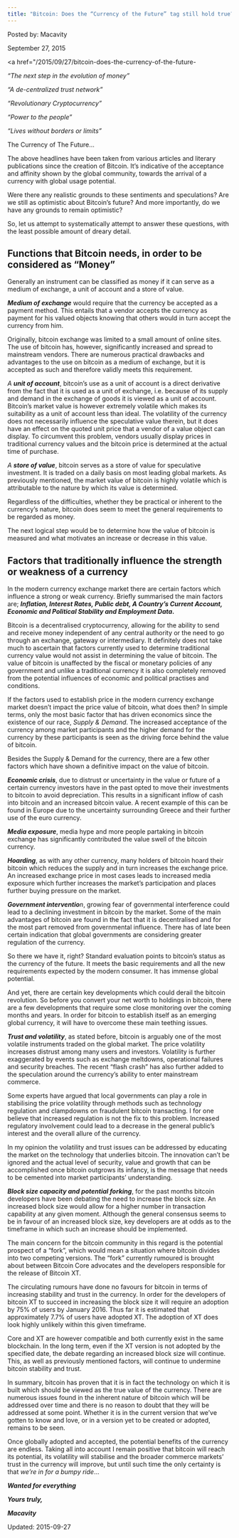 ```yaml
---
title: "Bitcoin: Does the “Currency of the Future” tag still hold true?"
---
```


Posted by: Macavity 

<span>September 27, 2015</span>

<span><a href="/2015/09/27/bitcoin-does-the-currency-of-the-future-


<p><em>“The next step in the evolution of money”</em></p>
<p><em>“A de-centralized trust network”</em></p>
<p><em>“Revolutionary Cryptocurrency”</em></p>
<p><em>“Power to the people”</em></p>
<p><em>“Lives without borders or limits”</em></p>
<p>The Currency of The Future&#8230;</p>
<p>The above headlines have been taken from various articles and literary publications since the creation of Bitcoin. It’s indicative of the acceptance and affinity shown by the global community, towards the arrival of a currency with global usage potential.</p>
<p>Were there any realistic grounds to these sentiments and speculations? Are we still as optimistic about Bitcoin’s future? And more importantly, do we have any grounds to remain optimistic?</p>
<p>So, let us attempt to systematically attempt to answer these questions, with the least possible amount of dreary detail.</p>
<h2>Functions that Bitcoin needs, in order to be considered as “Money”</h2>
<p>Generally an instrument can be classified as money if it can serve as a medium of exchange, a unit of account and a store of value.</p>
<p><strong><em>Medium of exchange</em></strong> would require that the currency be accepted as a payment method. This entails that a vendor accepts the currency as payment for his valued objects knowing that others would in turn accept the currency from him.</p>
<p>Originally, bitcoin exchange was limited to a small amount of online sites. The use of bitcoin has, however, significantly increased and spread to mainstream vendors. There are numerous practical drawbacks and advantages to the use on bitcoin as a medium of exchange, but it is accepted as such and therefore validly meets this requirement.</p>
<p><em>A <strong>unit of account</strong></em>, bitcoin’s use as a unit of account is a direct derivative from the fact that it is used as a unit of exchange, i.e. because of its supply and demand in the exchange of goods it is viewed as a unit of account. Bitcoin’s market value is however extremely volatile which makes its suitability as a unit of account less than ideal. The volatility of the currency does not necessarily influence the speculative value therein, but it does have an effect on the quoted unit price that a vendor of a value object can display. To circumvent this problem, vendors usually display prices in traditional currency values and the bitcoin price is determined at the actual time of purchase.</p>
<p><em>A <strong>store of value</strong></em>, bitcoin serves as a store of value for speculative investment. It is traded on a daily basis on most leading global markets. As previously mentioned, the market value of bitcoin is highly volatile which is attributable to the nature by which its value is determined.</p>
<p>Regardless of the difficulties, whether they be practical or inherent to the currency’s nature, bitcoin does seem to meet the general requirements to be regarded as money.</p>
<p>The next logical step would be to determine how the value of bitcoin is measured and what motivates an increase or decrease in this value.</p>
<h2>Factors that traditionally influence the strength or weakness of a currency</h2>
<p>In the modern currency exchange market there are certain factors which influence a strong or weak currency. Briefly summarised the main factors are; <strong><em>Inflation, Interest Rates, Public debt, A Country’s Current Account, Economic and Political Stability and Employment Data</em>.</strong></p>
<p>Bitcoin is a decentralised cryptocurrency, allowing for the ability to send and receive money independent of any central authority or the need to go through an exchange, gateway or intermediary. It definitely does not take much to ascertain that factors currently used to determine traditional currency value would not assist in determining the value of bitcoin. The value of bitcoin is unaffected by the fiscal or monetary policies of any government and unlike a traditional currency it is also completely removed from the potential influences of economic and political practises and conditions.</p>
<p>If the factors used to establish price in the modern currency exchange market doesn’t impact the price value of bitcoin, what does then? In simple terms, only the most basic factor that has driven economics since the existence of our race, <em>Supply &amp; Demand</em>. The increased acceptance of the currency among market participants and the higher demand for the currency by these participants is seen as the driving force behind the value of bitcoin.</p>
<p>Besides the Supply &amp; Demand for the currency, there are a few other factors which have shown a definitive impact on the value of bitcoin.</p>
<p><strong><em>Economic crisis</em></strong>, due to distrust or uncertainty in the value or future of a certain currency investors have in the past opted to move their investments to bitcoin to avoid depreciation. This results in a significant inflow of cash into bitcoin and an increased bitcoin value. A recent example of this can be found in Europe due to the uncertainty surrounding Greece and their further use of the euro currency.</p>
<p><strong><em>Media exposure</em></strong>, media hype and more people partaking in bitcoin exchange has significantly contributed the value swell of the bitcoin currency.</p>
<p><strong><em>Hoarding</em></strong>, as with any other currency, many holders of bitcoin hoard their bitcoin which reduces the supply and in turn increases the exchange price. An increased exchange price in most cases leads to increased media exposure which further increases the market’s participation and places further buying pressure on the market.</p>
<p><em><strong>Government interventio</strong>n</em>, growing fear of governmental interference could lead to a declining investment in bitcoin by the market. Some of the main advantages of bitcoin are found in the fact that it is decentralised and for the most part removed from governmental influence. There has of late been certain indication that global governments are considering greater regulation of the currency.</p>
<p>So there we have it, right? Standard evaluation points to bitcoin’s status as the currency of the future. It meets the basic requirements and all the new requirements expected by the modern consumer. It has immense global potential.</p>
<p>And yet, there are certain key developments which could derail the bitcoin revolution. So before you convert your net worth to holdings in bitcoin, there are a few developments that require some close monitoring over the coming months and years. In order for bitcoin to establish itself as an emerging global currency, it will have to overcome these main teething issues.</p>
<p><strong><em>Trust and volatility</em></strong>, as stated before, bitcoin is arguably one of the most volatile instruments traded on the global market. The price volatility increases distrust among many users and investors. Volatility is further exaggerated by events such as exchange meltdowns, operational failures and security breaches. The recent “flash crash” has also further added to the speculation around the currency’s ability to enter mainstream commerce.</p>
<p>Some experts have argued that local governments can play a role in stabilising the price volatility through methods such as technology regulation and clampdowns on fraudulent bitcoin transacting. I for one believe that increased regulation is not the fix to this problem. Increased regulatory involvement could lead to a decrease in the general public’s interest and the overall allure of the currency.</p>
<p>In my opinion the volatility and trust issues can be addressed by educating the market on the technology that underlies bitcoin. The innovation can’t be ignored and the actual level of security, value and growth that can be accomplished once bitcoin outgrows its infancy, is the message that needs to be cemented into market participants’ understanding.</p>
<p><strong><em>Block size capacity and potential forking</em></strong>, for the past months bitcoin developers have been debating the need to increase the block size. An increased block size would allow for a higher number in transaction capability at any given moment. Although the general consensus seems to be in favour of an increased block size, key developers are at odds as to the timeframe in which such an increase should be implemented.</p>
<p>The main concern for the bitcoin community in this regard is the potential prospect of a “fork”, which would mean a situation where bitcoin divides into two competing versions. The “fork” currently rumoured is brought about between Bitcoin Core advocates and the developers responsible for the release of Bitcoin XT.</p>
<p>The circulating rumours have done no favours for bitcoin in terms of increasing stability and trust in the currency. In order for the developers of bitcoin XT to succeed in increasing the block size it will require an adoption by 75% of users by January 2016. Thus far it is estimated that approximately 7.7% of users have adopted XT. The adoption of XT does look highly unlikely within this given timeframe.</p>
<p>Core and XT are however compatible and both currently exist in the same blockchain. In the long term, even if the XT version is not adopted by the specified date, the debate regarding an increased block size will continue. This, as well as previously mentioned factors, will continue to undermine bitcoin stability and trust.</p>
<p>In summary, bitcoin has proven that it is in fact the technology on which it is built which should be viewed as the true value of the currency. There are numerous issues found in the inherent nature of bitcoin which will be addressed over time and there is no reason to doubt that they will be addressed at some point. Whether it is in the current version that we’ve gotten to know and love, or in a version yet to be created or adopted, remains to be seen.</p>
<p>Once globally adopted and accepted, the potential benefits of the currency are endless. Taking all into account I remain positive that bitcoin will reach its potential, its volatility will stabilise and the broader commerce markets’ trust in the currency will improve, but until such time the only certainty is that <em>we’re in for a bumpy ride</em>…</p>
<p><strong><em>Wanted for everything</em></strong></p>
<p><strong><em>Yours truly,</em></strong></p>
<p><strong><em>Macavity</em></strong></p>

Updated: 2015-09-27


